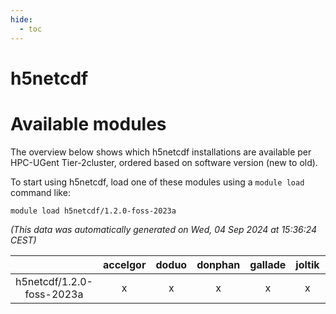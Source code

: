 ```yaml
---
hide:
  - toc
---
```


h5netcdf
========

# Available modules


The overview below shows which h5netcdf installations are available per HPC-UGent Tier-2cluster, ordered based on software version (new to old).

To start using h5netcdf, load one of these modules using a `module load` command like:

```shell
module load h5netcdf/1.2.0-foss-2023a
```

*(This data was automatically generated on Wed, 04 Sep 2024 at 15:36:24 CEST)*  

| |accelgor|doduo|donphan|gallade|joltik|shinx|skitty|
| :---: | :---: | :---: | :---: | :---: | :---: | :---: | :---: |
|h5netcdf/1.2.0-foss-2023a|x|x|x|x|x|x|x|
